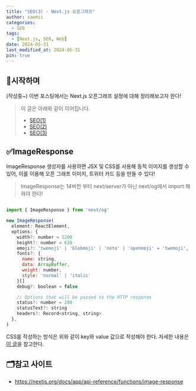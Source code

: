 ```yaml
---
title: "SEO(3) - Next.js 오픈그래프"
author: saemii
categories:
  - SEO
tags:
  - [Next.js, SEO, Web]
date: 2024-05-31
last_modified_at: 2024-05-31
pin: true
---
```


## 📌시작하며

(작성중~)
이번 포스팅에서는 Next.js 오픈그래프 설정에 대해 정리해보고자 한다!

> 이 글은 아래와 같이 이어집니다.
>
> - [SEO(1)](https://saemii-24.github.io/posts/seo-1/)
> - [SEO(2)](https://saemii-24.github.io/posts/seo-2/)
> - [SEO(3)](https://saemii-24.github.io/posts/seo-3/)

## ✅ImageResponse

ImageResponse 생성자를 사용하면 JSX 및 CSS를 사용해 동적 이미지를 생성할 수 있어, 이를 이용해 오픈 그래프 이미지, 트위터 카드 등을 만들 수 있다!

> ImageResponse는 14버전 부터 next/server가 아닌 next/og에서 import 해와야 한다!

```javascript

import { ImageResponse } from 'next/og'

new ImageResponse(
  element: ReactElement,
  options: {
    width?: number = 1200
    height?: number = 630
    emoji?: 'twemoji' | 'blobmoji' | 'noto' | 'openmoji' = 'twemoji',
    fonts?: {
      name: string,
      data: ArrayBuffer,
      weight: number,
      style: 'normal' | 'italic'
    }[]
    debug?: boolean = false

    // Options that will be passed to the HTTP response
    status?: number = 200
    statusText?: string
    headers?: Record<string, string>
  },
)
```

CSS를 작성하는 방식은 위와 같이 key와 value 값으로 작성해야 한다. 자세한 내용은 [이 글](https://github.com/vercel/satori#css)을 참고한다.

## 🗂️참고 사이트

- <https://nextjs.org/docs/app/api-reference/functions/image-response>
